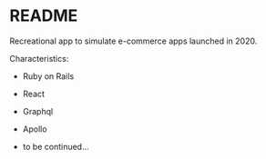 # README

Recreational app to simulate e-commerce apps launched in 2020.

Characteristics:

* Ruby on Rails

* React

* Graphql

* Apollo

* to be continued...